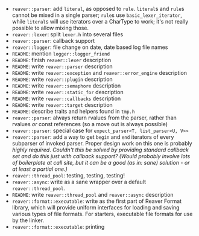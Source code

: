  * `reaver::parser`: add `literal`, as opposed to `rule`. `literal`s and `rule`s cannot be mixed in a single parser;
    `rule`s use `basic_lexer_iterator`, while `literal`s will use iterators over a CharType to work; it's not really possible
    to allow mixing those.
 * `reaver::lexer`: split `lexer.h` into several files
 * `reaver::parser`: callback support
 * `reaver::logger`: file change on date, date based log file names
 * `README`: mention `logger::logger_friend`
 * `README`: finish `reaver::lexer` description
 * `README`: write `reaver::parser` description
 * `README`: write `reaver::exception` and `reaver::error_engine` description
 * `README`: write `reaver::plugin` description
 * `README`: write `reaver::semaphore` description
 * `README`: write `reaver::static_for` description
 * `README`: write `reaver::callbacks` description
 * `README`: write `reaver::target` description
 * `README`: describe traits and helpers found in `tmp.h`
 * `reaver::parser`: always return rvalues from the parser, rather than rvalues *or* const references (so a move out is
    always possible)
 * `reaver::parser`: special case for `expect_parser<T, list_parser<U, V>>`
 * `reaver::parser`: add a way to get `begin` and `end` iterators of every subparser of invoked parser. Proper design work
    on this one is probably *highly required*.
    *Couldn't this be solved by providing standard callback set and do this just with callback support? (Would probably involve
    lots of boilerplate at call site, but it can be a good (as in: sane) solution - or at least a partial one.)*
 * `reaver::thread_pool`: testing, testing, testing!
 * `reaver::async`: write as a sane wrapper over a default `reaver::thread_pool`.
 * `README`: write `reaver::thread_pool` and `reaver::async` description
 * `reaver::format::executable`: write as the first part of Reaver Format library, which will provide uniform interfaces
    for loading and saving various types of file formats. For starters, executable file formats for use by the linker.
 * `reaver::format::executable`: printing